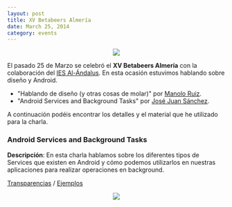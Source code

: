 ```yaml
---
layout: post
title: XV Betabeers Almería
date: March 25, 2014
category: events
---
```


<p align="center">
  <img src="http://josejuansanchez.github.io/images/gdgdevfest.png" />
</p>

El pasado 25 de Marzo se celebró el **XV Betabeers Almería** con la colaboración del [IES Al-Ándalus](http://www.iesalandalus.org).
En esta ocasión estuvimos hablando sobre diseño y Android.

* "Hablando de diseño (y otras cosas de molar)" por [Manolo Ruiz](http://www.twitter.com/manoloruiz).
* "Android Services and Background Tasks" por [José Juan Sánchez](http://www.twitter.com/josejuansanchez).

A continuación podéis encontrar los detalles y el material que he utilizado para la charla.

### Android Services and Background Tasks

**Descripción**: En esta charla hablamos sobre los diferentes tipos de Services que existen en Android y cómo podemos utilizarlos en nuestras aplicaciones para realizar operaciones en background.

[Transparencias](https://speakerdeck.com/josejuansanchez/android-services) / [Ejemplos](https://github.com/josejuansanchez/GDG-DevFestSur-2013)

<p align="center">
  <img src="http://josejuansanchez.github.io/images/gdgdevfestsur_android_services_512.png" />
</p>
